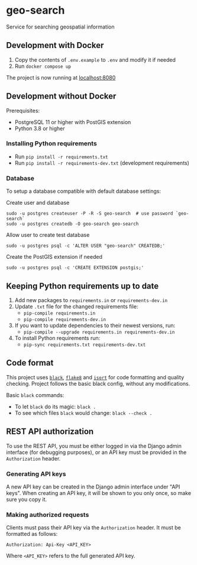 # geo-search

Service for searching geospatial information

## Development with Docker

1. Copy the contents of `.env.example` to `.env` and modify it if needed
2. Run `docker compose up`

The project is now running at [localhost:8080](http://localhost:8080)

## Development without Docker

Prerequisites:

* PostgreSQL 11 or higher with PostGIS extension
* Python 3.8 or higher

### Installing Python requirements

* Run `pip install -r requirements.txt`
* Run `pip install -r requirements-dev.txt` (development requirements)

### Database

To setup a database compatible with default database settings:

Create user and database

    sudo -u postgres createuser -P -R -S geo-search  # use password `geo-search`
    sudo -u postgres createdb -O geo-search geo-search

Allow user to create test database

    sudo -u postgres psql -c 'ALTER USER "geo-search" CREATEDB;'

Create the PostGIS extension if needed

    sudo -u postgres psql -c 'CREATE EXTENSION postgis;'

## Keeping Python requirements up to date

1. Add new packages to `requirements.in` or `requirements-dev.in`
2. Update `.txt` file for the changed requirements file:
    * `pip-compile requirements.in`
    * `pip-compile requirements-dev.in`
3. If you want to update dependencies to their newest versions, run:
    * `pip-compile --upgrade requirements.in requirements-dev.in`
4. To install Python requirements run:
    * `pip-sync requirements.txt requirements-dev.txt`

## Code format

This project uses
[`black`](https://github.com/psf/black),
[`flake8`](https://gitlab.com/pycqa/flake8) and
[`isort`](https://github.com/PyCQA/isort)
for code formatting and quality checking. Project follows the basic
black config, without any modifications.

Basic `black` commands:

* To let `black` do its magic: `black .`
* To see which files `black` would change: `black --check .`

## REST API authorization

To use the REST API, you must be either logged in via the Django
admin interface (for debugging purposes), or an API key must be
provided in the `Authorization` header.

### Generating API keys

A new API key can be created in the Django admin interface under
"API keys". When creating an API key, it will be shown to you only
once, so make sure you copy it.

### Making authorized requests

Clients must pass their API key via the `Authorization` header.
It must be formatted as follows:

    Authorization: Api-Key <API_KEY>

Where `<API_KEY>` refers to the full generated API key.
